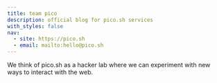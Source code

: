 ```yaml
---
title: team pico
description: official blog for pico.sh services
with_styles: false
nav:
  - site: https://pico.sh
  - email: mailto:hello@pico.sh
---
```


We think of pico.sh as a hacker lab where we can experiment with new ways to
interact with the web.
